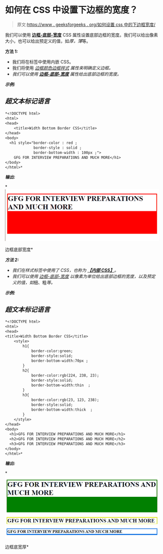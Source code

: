 # 如何在 CSS 中设置下边框的宽度？

> 原文:[https://www . geeksforgeeks . org/如何设置 css 中的下边框宽度/](https://www.geeksforgeeks.org/how-to-set-the-width-of-the-bottom-border-in-css/)

我们可以使用 [**边框-底部-宽度**](https://www.geeksforgeeks.org/css-border-bottom-width-property/) CSS 属性设置底部边框的宽度。我们可以给出像素大小，也可以给出预定义的值，如*厚，薄*等。

**方法 1:**

*   我们将在标签中使用内嵌 CSS。
*   我们将使用 [*边框颜色*](https://www.geeksforgeeks.org/css-border-color-property/)*[*边框样式*](https://www.geeksforgeeks.org/css-border-style-property/) 属性来明确定义边框。*
*   *我们可以使用 [***边框-底部-宽度***](https://www.geeksforgeeks.org/css-border-bottom-width-property/) 属性给出底部边框的宽度。*

***示例:***

## *超文本标记语言*

```
*<!DOCTYPE html>
<html>
<head>
    <title>Width Bottom Border CSS</title>
</head>
<body>
  <h1 style="border-color : red ;
             border-style : solid ;
             border-bottom-width : 100px ;">
    GFG FOR INTERVIEW PREPARATIONS AND MUCH MORE</h1>
</body>
</html>*
```

***输出:***

*![](img/f941c4004fa5342bec8a6f8cccb0a6ed.png)

边框底部宽度* 

***方法 2:***

*   *我们在样式标签中使用了 CSS，也称为 [**【内部 CSS】**](https://www.geeksforgeeks.org/types-of-css-cascading-style-sheet/)。*
*   *我们可以使用 [*边框-底部-宽度*](https://www.geeksforgeeks.org/css-border-bottom-width-property/) 以像素为单位给出底部边框的宽度，以及预定义的值，如*细、粗*等。*

***示例:***

## *超文本标记语言*

```
*<!DOCTYPE html>
<html>
<head>
<title>Width Bottom Border CSS</title>
    <style>
        h1{
            border-color:green;
            border-style:solid;
            border-bottom-width:70px ;
        }
        h2{
            border-color:rgb(224, 238, 23);
            border-style:solid;
            border-bottom-width:thin  ;
        }
        h3{
            border-color:rgb(23, 123, 238);
            border-style:solid;
            border-bottom-width:thick  ;
        }
    </style>
</head>
<body>
  <h1>GFG FOR INTERVIEW PREPARATIONS AND MUCH MORE</h1>
  <h2>GFG FOR INTERVIEW PREPARATIONS AND MUCH MORE</h2>
  <h3>GFG FOR INTERVIEW PREPARATIONS AND MUCH MORE</h3>
</body>
</html>*
```

***输出:***

*![](img/a705902d8e38247af894fdf2a6b01894.png)

边框底宽厚*
